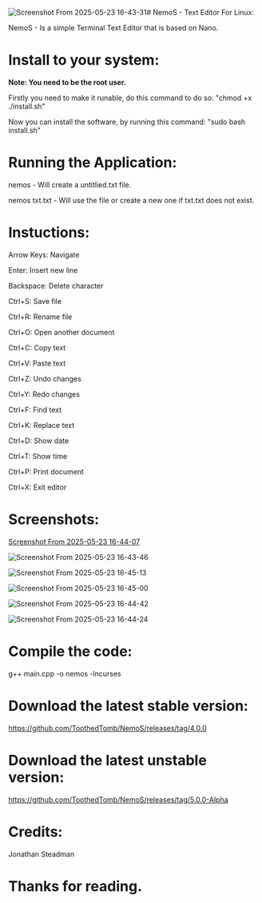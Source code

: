 ![Screenshot From 2025-05-23 16-43-31](https://github.com/user-attachments/assets/7060af64-eb59-469c-a495-f84d27378590)# NemoS - Text Editor For Linux:

NemoS - Is a simple Terminal Text Editor that is based on Nano.

# Install to your system:
**Note: You need to be the root user.**

Firstly you need to make it runable, do this command to do so: "chmod +x ./install.sh"

Now you can install the software, by running this command: "sudo bash install.sh" 

# Running the Application:
nemos - Will create a untitlied.txt file.

nemos txt.txt - Will use the file or create a new one if txt.txt does not exist.


# Instuctions:

 Arrow Keys: Navigate

 Enter: Insert new line
 
 Backspace: Delete character
 
 Ctrl+S: Save file
 
 Ctrl+R: Rename file
 
 Ctrl+O: Open another document
 
 Ctrl+C: Copy text
 
 Ctrl+V: Paste text
 
 Ctrl+Z: Undo changes
 
 Ctrl+Y: Redo changes
 
 Ctrl+F: Find text
 
 Ctrl+K: Replace text
 
 Ctrl+D: Show date
 
 Ctrl+T: Show time
 
 Ctrl+P: Print document
 
 Ctrl+X: Exit editor

# Screenshots:

[Screenshot From 2025-05-23 16-44-07](https://github.com/user-attachments/assets/8cd4a198-28d5-4bc4-b656-14bdd8c31686)

![Screenshot From 2025-05-23 16-43-46](https://github.com/user-attachments/assets/67f29f71-6f1b-4d54-b3b8-cedcb95b38cd)

![Screenshot From 2025-05-23 16-45-13](https://github.com/user-attachments/assets/d64c9b84-9aa5-48e6-ab50-d4b38ee75702)

![Screenshot From 2025-05-23 16-45-00](https://github.com/user-attachments/assets/63128666-c855-44a1-bba0-3247b34ca59e)

![Screenshot From 2025-05-23 16-44-42](https://github.com/user-attachments/assets/2635c6db-f8af-4e39-a4ab-ffa6e92f041c)

![Screenshot From 2025-05-23 16-44-24](https://github.com/user-attachments/assets/20ef2f65-8957-4952-b671-e90de44f176b)



# Compile the code:

g++ main.cpp -o nemos -lncurses


# Download the latest stable version:

https://github.com/ToothedTomb/NemoS/releases/tag/4.0.0

# Download the latest unstable version:

https://github.com/ToothedTomb/NemoS/releases/tag/5.0.0-Alpha

# Credits:
Jonathan Steadman

# Thanks for reading. 
